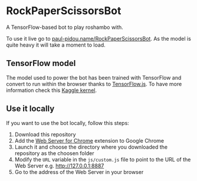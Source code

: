 # RockPaperScissorsBot

A TensorFlow-based bot to play roshambo with. 

To use it live go to [paul-pidou.name/RockPaperScissorsBot](https://www.paul-pidou.name/RockPaperScissorsBot/).
As the model is quite heavy it will take a moment to load.

## TensorFlow model

The model used to power the bot has been trained with TensorFlow and convert to run within the browser thanks to [TensorFlow.js](https://www.tensorflow.org/js). To have more information check this [Kaggle kernel](https://www.kaggle.com/paulpidou/rockpaperscissors-tf-model).

## Use it locally

If you want to use the bot locally, follow this steps:
1. Download this repository
2. Add the [Web Server for Chrome](https://chrome.google.com/webstore/detail/web-server-for-chrome/ofhbbkphhbklhfoeikjpcbhemlocgigb) extension to Google Chrome
3. Launch it and choose the directory where you downloaded the repository as the choosen folder
4. Modify the `URL` variable in the `js/custom.js` file to point to the URL of the Web Server e.g. http://127.0.0.1:8887
5. Go to the address of the Web Server in your browser
